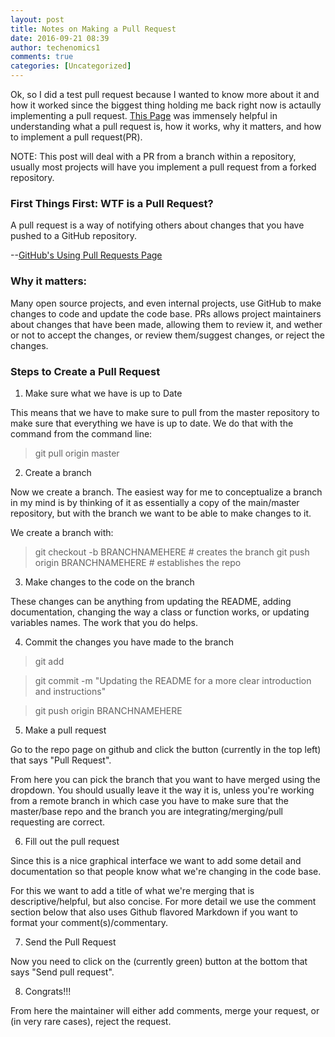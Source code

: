 ```yaml
---
layout: post
title: Notes on Making a Pull Request
date: 2016-09-21 08:39
author: techenomics1
comments: true
categories: [Uncategorized]
---
```



Ok, so I did a test pull request because I wanted to know more about it and how it worked since the biggest thing holding me back right now is actaully implementing a pull request.  [This Page](https://yangsu.github.io/pull-request-tutorial/) was immensely helpful in understanding what a pull request is, how it works, why it matters, and how to implement a pull request(PR).  

NOTE: This post will deal with a PR from a branch within a repository, usually most projects will have you implement a pull request from a forked repository.  

### First Things First: WTF is a Pull Request? 

A pull request is a way of notifying others about changes that you have pushed to a GitHub repository.  

--[GitHub's Using Pull Requests Page](https://help.github.com/articles/using-pull-requests)

### Why it matters:

Many open source projects, and even internal projects, use GitHub to make changes to code and update the code base.  PRs allows project maintainers about changes that have been made, allowing them to review it, and wether or not to accept the changes, or review them/suggest changes, or reject the changes.  


### Steps to Create a Pull Request 

1.  Make sure what we have is up to Date 

This means that we have to make sure to pull from the master repository to make sure that everything we have is up to date.  We do that with the command from the command line:

>git pull origin master

2.  Create a branch 

Now we create a branch.  The easiest way for me to conceptualize a branch in my mind is by thinking of it as essentially a copy of the main/master repository, but with the branch we want to be able to make changes to it.  

We create a branch with: 

> git checkout -b BRANCHNAMEHERE 			# creates the branch
> git push origin BRANCHNAMEHERE			# establishes the repo 


3.  Make changes to the code on the branch 

These changes can be anything from updating the README, adding documentation, changing the way a class or function works, or updating variables names.  The work that you do helps.  

4.  Commit the changes you have made to the branch 

> git add 

> git commit -m "Updating the README for a more clear introduction and instructions"

> git push origin BRANCHNAMEHERE

5.  Make a pull request 

Go to the repo page on github and click the button (currently in the top left) that says "Pull Request".

From here you can pick the branch that you want to have merged using the dropdown.  You should usually leave it the way it is, unless you're working from a remote branch in which case you have to make sure that the master/base repo and the branch you are integrating/merging/pull requesting are correct.  

6.  Fill out the pull request 

Since this is a nice graphical interface we want to add some detail and documentation so that people know what we're changing in the code base.  

For this we want to add a title of what we're merging that is descriptive/helpful, but also concise.  For more detail we use the comment section below that also uses Github flavored Markdown if you want to format your comment(s)/commentary.  

7.  Send the Pull Request 

Now you need to click on the (currently green) button at the bottom that says "Send pull request".  

8.  Congrats!!!

From here the maintainer will either add comments, merge your request, or (in very rare cases), reject the request.  

